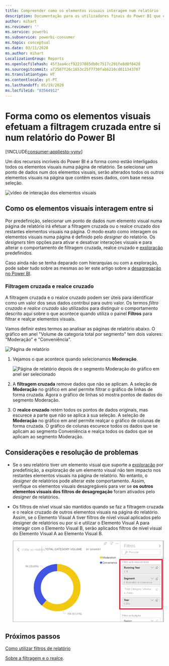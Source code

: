 ```yaml
---
title: Compreender como os elementos visuais interagem num relatório
description: Documentação para os utilizadores finais do Power BI que explica como os elementos visuais interagem numa página de relatório.
author: mihart
ms.reviewer: ''
ms.service: powerbi
ms.subservice: powerbi-consumer
ms.topic: conceptual
ms.date: 03/11/2020
ms.author: mihart
LocalizationGroup: Reports
ms.openlocfilehash: 45f3aa4ccf92237085db0c7517c291fe8d0f0428
ms.sourcegitcommit: a72567f26c1653c25f7730fab6210cd011343707
ms.translationtype: HT
ms.contentlocale: pt-PT
ms.lasthandoff: 05/19/2020
ms.locfileid: "83564912"
---
```

# <a name="how-visuals-cross-filter-each-other-in-a-power-bi-report"></a>Forma como os elementos visuais efetuam a filtragem cruzada entre si num relatório do Power BI

[!INCLUDE[consumer-appliesto-yyny](../includes/consumer-appliesto-yyny.md)]

Um dos recursos incríveis do Power BI é a forma como estão interligados todos os elementos visuais numa página de relatório. Se selecionar um ponto de dados num dos elementos visuais, serão alterados todos os outros elementos visuais na página que contêm esses dados, com base nessa seleção. 

![vídeo de interação dos elementos visuais](media/end-user-interactions/interactions.gif)

## <a name="how-visuals-interact-with-each-other"></a>Como os elementos visuais interagem entre si

Por predefinição, selecionar um ponto de dados num elemento visual numa página de relatório irá efetuar a filtragem cruzada ou o realce cruzado dos restantes elementos visuais na página. O modo exato como interagem os elementos visuais numa página é definido pelo *designer* do relatório. Os *designers* têm opções para ativar e desativar interações visuais e para alterar o comportamento de filtragem cruzada, realce cruzado e [exploração](end-user-drill.md) predefinidos. 

Caso ainda não se tenha deparado com hierarquias ou com a exploração, pode saber tudo sobre as mesmas ao ler este artigo sobre a [desagregação no Power BI](end-user-drill.md). 

### <a name="cross-filtering-and-cross-highlighting"></a>Filtragem cruzada e realce cruzado

A filtragem cruzada e o realce cruzado podem ser úteis para identificar como um valor dos seus dados contribui para outro valor. Os termos *filtro cruzado* e *realce cruzado* são utilizados para distinguir o comportamento descrito aqui sobre o que acontece quando utiliza o painel **Filtros** para filtrar e realçar elementos visuais.  

Vamos definir estes termos ao analisar as páginas de relatório abaixo. O gráfico em anel "Volume de categoria total por segmento" tem dois valores: "Moderação" e "Conveniência". 

![Página de relatório](media/end-user-interactions/power-bi-interactions-before.png)

1. Vejamos o que acontece quando selecionamos **Moderação**.

    ![Página de relatório depois de o segmento Moderação do gráfico em anel ser selecionado](media/end-user-interactions/power-bi-interactions-after.png)

2. A **filtragem cruzada** remove dados que não se aplicam. A seleção de **Moderação** no gráfico em anel permite filtrar o gráfico de linhas de forma cruzada. Agora o gráfico de linhas só mostra pontos de dados do segmento Moderação. 

3. O **realce cruzado** retém todos os pontos de dados originais, mas escurece a parte que não se aplica à sua seleção. A seleção de **Moderação** no gráfico em anel permite realçar o gráfico de colunas de forma cruzada. O gráfico de colunas escurece todos os dados que se aplicam ao segmento Conveniência e realça todos os dados que se aplicam ao segmento Moderação. 


## <a name="considerations-and-troubleshooting"></a>Considerações e resolução de problemas
- Se o seu relatório tiver um elemento visual que suporte a [exploração](end-user-drill.md) por predefinição, a exploração de um elemento visual não tem impacto nos restantes elementos visuais na página de relatório. No entanto, o *designer* de relatórios pode alterar este comportamento. Assim, verifique os elementos visuais desagregáveis para ver se **os outros elementos visuais dos filtros de desagregação** foram ativados pelo *designer* de relatórios.
    
- Os filtros de nível visual são mantidos quando se faz a filtragem cruzada e o realce cruzado de outros elementos visuais na página do relatório. Assim, se o Elemento Visual A tiver filtros de nível visual aplicados pelo designer de relatórios ou por si e utilizar o Elemento Visual A para interagir com o Elemento Visual B, serão aplicados filtros de nível visual do Elemento Visual A ao Elemento Visual B.

    ![Página de relatório depois de o segmento Moderação do gráfico em anel ser selecionado](media/end-user-interactions/power-bi-visual-filters.png)

## <a name="next-steps"></a>Próximos passos
[Como utilizar filtros de relatório](../consumer/end-user-report-filter.md)


[Sobre a filtragem e o realce](end-user-report-filter.md).
